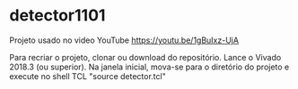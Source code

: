 # detector1101
Projeto usado no video YouTube https://youtu.be/1gBuIxz-UjA

Para recriar o projeto, clonar ou download do repositório.
Lance o Vivado 2018.3 (ou superior).
Na janela inicial, mova-se para o diretório do projeto e execute no shell TCL "source detector.tcl"

